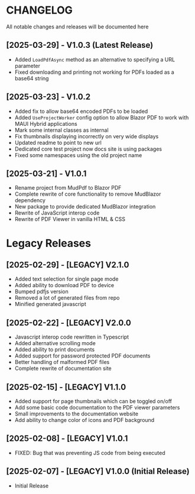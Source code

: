 # CHANGELOG

All notable changes and releases will be documented here

## [2025-03-29] - V1.0.3 (Latest Release)

- Added `LoadPdfAsync` method as an alternative to specifying a URL parameter
- Fixed downloading and printing not working for PDFs loaded as a base64 string

## [2025-03-23] - V1.0.2

- Added fix to allow base64 encoded PDFs to be loaded
- Added `UseProjectWorker` config option to allow Blazor PDF to work with MAUI Hybrid applications
- Mark some internal classes as internal
- Fix thumbnails displaying incorrectly on very wide displays
- Updated readme to point to new url
- Dedicated core test project now docs site is using packages
- Fixed some namespaces using the old project name

## [2025-03-21] - V1.0.1

- Rename project from MudPdf to Blazor PDF
- Complete rewrite of core functionality to remove MudBlazor dependency
- New package to provide dedicated MudBlazor integration
- Rewrite of JavaScript interop code
- Rewrite of PDF Viewer in vanilla HTML & CSS


# Legacy Releases

## [2025-02-29] - [LEGACY] V2.1.0

- Added text selection for single page mode
- Added ability to download PDF to device
- Bumped pdfjs version
- Removed a lot of generated files from repo
- Minified generated javascript

## [2025-02-22] - [LEGACY]  V2.0.0

- Javascript interop code rewritten in Typescript
- Added alternative scrolling mode
- Added ability to print documents
- Added support for password protected PDF documents
- Better handling of malformed PDF files
- Complete rewrite of documentation site

## [2025-02-15] - [LEGACY]  V1.1.0

- Added support for page thumbnails which can be toggled on/off
- Add some basic code documentation to the PDF viewer parameters
- Small improvements to the documentation website
- Add ability to change color of icons and PDF background

## [2025-02-08] - [LEGACY]  V1.0.1 

- FIXED: Bug that was preventing JS code from being executed

## [2025-02-07] - [LEGACY]  V1.0.0 (Initial Release)

- Initial Release